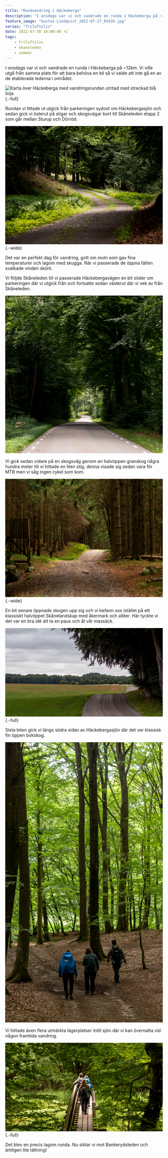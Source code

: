 ```yaml
---
title: "Rundvandring i Häckeberga"
description: "I onsdags var vi och vandrade en runda i Häckeberga på ~12km. Vi ville utgå från samma plats för att bara behöva en bil så vi valde att inte gå en av de etablerade lederna i området."
feature_image: "Gustav-Lindqvist_2022-07-27_05436.jpg"
series: "friluftsliv"
date: 2022-07-30 16:00:00 +2
tags:
    - friluftsliv
    - skaneleden
    - sommar
---
```


I onsdags var vi och vandrade en runda i Häckeberga på ~12km. Vi ville utgå från samma plats för att bara behöva en bil så vi valde att inte gå en av de etablerade lederna i området.

![Karta över Häckeberga med vandringsrundan utritad med streckad blå linje.](Rundvandring-vid-Häckeberga_Karta.jpg){.-full}

Rundan vi tittade ut utgick från parkeringen sydost om Häckebergasjön och sedan gick vi österut på stigar och skogsvägar bort till Skåneleden etapp 2 som går mellan Sturup och Dörröd.

![En kurva på en grusväg som är belyst i skogen. Vägen fortsätter in i skogen som är i skugga.](Gustav-Lindqvist_2022-07-27_05415.jpg){.-wide}

Det var en perfekt dag för vandring, gott om moln som gav fina temperaturer och lagom med skugga. När vi passerade de öppna fälten svalkade vinden skönt.

Vi följde Skåneleden till vi passerade Häckebergavägen en bit söder om parkeringen där vi utgick från och fortsatte sedan västerut där vi vek av från Skåneleden.

![Asfaltsbelagd väg som går genom skogen som bildar ett tak och en tunnel.](Gustav-Lindqvist_2022-07-27_05437-Pano.jpg)

Vi gick sedan vidare på en skogsväg genom en halvöppen granskog några hundra meter till vi hittade en liten stig, denna visade sig sedan vara för MTB men vi såg ingen cykel som kom.

![Skogsväg i en granskog som passerar ett jakttorn som syns till vänster i bilden och går upp mot en kulle. På toppen av kullen syns en orange ledmarkör.](Gustav-Lindqvist_2022-07-27_05447-Pano.jpg){.-wide}

En bit senare öppnade skogen upp sig och vi befann oss istället på ett klassiskt halvöppet Skånelandskap med åkermark och alléer. Här tyckte vi det var en bra idé att ta en paus och åt vår massäck.

![](Gustav-Lindqvist_2022-07-27_05459-Pano.jpg){.-full}

Sista biten gick vi längs södra sidan av Häckebergasjön där det var klassisk fin öppen bokskog.

![](Gustav-Lindqvist_2022-07-27_05467-Pano.jpg)

Vi hittade även flera utmärkta lägerplatser intill sjön där vi kan övernatta vid någon framtida vandring.

![](Gustav-Lindqvist_2022-07-27_05485-Pano.jpg){.-full}

Det blev en precis lagom runda. Nu siktar vi mot Bankerydsleden och äntligen lite tältning!
